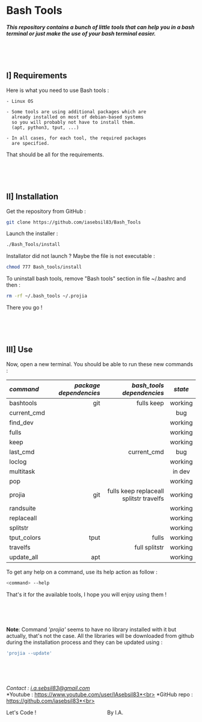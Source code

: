 # **Bash Tools**

***This repository contains a bunch of little tools that can help you in a bash terminal or just make the use of your bash terminal easier.***

&nbsp;

&nbsp;



## I] Requirements

Here is what you need to use Bash tools :

    - Linux OS

    - Some tools are using additional packages which are
      already installed on most of debian-based systems
      so you will probably not have to install them.
      (apt, python3, tput, ...)

    - In all cases, for each tool, the required packages
      are specified.

That should be all for the requirements.

&nbsp;

&nbsp;



## II] Installation

Get the repository from GitHub :
```bash
git clone https://github.com/iasebsil83/Bash_Tools
```

Launch the installer :
```bash
./Bash_Tools/install
```

Installator did not launch ?
Maybe the file is not executable :
```bash
chmod 777 Bash_tools/install
```

To uninstall bash tools, remove "Bash tools" section in file ~/.bashrc and then :
```bash
rm -rf ~/.bash_tools ~/.projia
```

There you go !

&nbsp;

&nbsp;



## III] Use

Now, open a new terminal.
You should be able to run these new commands :

|  *command*  |*package dependencies*|       *bash_tools dependencies*       | *state* |
|:------------|---------------------:|--------------------------------------:|:-------:|
| bashtools   |                  git |                            fulls keep | working |
| current_cmd |                      |                                       |     bug |
| find_dev    |                      |                                       | working |
| fulls       |                      |                                       | working |
| keep        |                      |                                       | working |
| last_cmd    |                      |                           current_cmd |     bug |
| loclog      |                      |                                       | working |
| multitask   |                      |                                       |  in dev |
| pop         |                      |                                       | working |
| projia      |                  git |fulls keep replaceall splitstr travelfs| working |
| randsuite   |                      |                                       | working |
| replaceall  |                      |                                       | working |
| splitstr    |                      |                                       | working |
| tput_colors |                 tput |                                 fulls | working |
| travelfs    |                      |                         full splitstr | working |
| update_all  |                  apt |                                       | working |

To get any help on a command, use its help action as follow :
```bash
<command> --help
```

That's it for the available tools, I hope you will enjoy using them !

&nbsp;

&nbsp;

**Note**: Command *'projia'* seems to have no library installed with it but actually,
that's not the case. All the libraries will be downloaded from github during the
installation process and they can be updated using :
```bash
'projia --update'
```

&nbsp;

&nbsp;



*Contact     : i.a.sebsil83@gmail.com*<br>
*Youtube     : https://www.youtube.com/user/IAsebsil83*<br>
*GitHub repo : https://github.com/iasebsil83*<br>

Let's Code ! &nbsp;&nbsp;&nbsp;&nbsp;&nbsp;&nbsp;&nbsp;
&nbsp;&nbsp;&nbsp;&nbsp;&nbsp;&nbsp;&nbsp;&nbsp;&nbsp;
&nbsp;&nbsp;&nbsp;&nbsp;&nbsp;&nbsp;&nbsp;&nbsp;&nbsp;
&nbsp;&nbsp;&nbsp;&nbsp;&nbsp;&nbsp;&nbsp;&nbsp;&nbsp;
&nbsp;&nbsp;&nbsp;&nbsp;&nbsp;&nbsp;&nbsp;&nbsp;&nbsp;By I.A.
